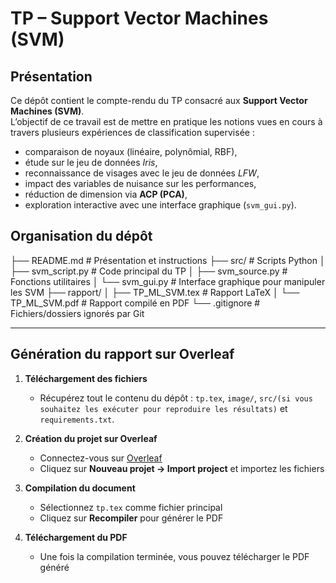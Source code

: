 # TP – Support Vector Machines (SVM)

## Présentation
Ce dépôt contient le compte-rendu du TP consacré aux **Support Vector Machines (SVM)**.  
L’objectif de ce travail est de mettre en pratique les notions vues en cours à travers plusieurs expériences de classification supervisée :  
- comparaison de noyaux (linéaire, polynômial, RBF),  
- étude sur le jeu de données *Iris*,  
- reconnaissance de visages avec le jeu de données *LFW*,  
- impact des variables de nuisance sur les performances,  
- réduction de dimension via **ACP (PCA)**,  
- exploration interactive avec une interface graphique (`svm_gui.py`).  



## Organisation du dépôt

├── README.md # Présentation et instructions
├── src/ # Scripts Python
│ ├── svm_script.py # Code principal du TP
│ ├── svm_source.py # Fonctions utilitaires
│ └── svm_gui.py # Interface graphique pour manipuler les SVM
├── rapport/
│ ├── TP_ML_SVM.tex # Rapport LaTeX
│ └── TP_ML_SVM.pdf # Rapport compilé en PDF
└── .gitignore # Fichiers/dossiers ignorés par Git


---

## Génération du rapport sur Overleaf

1. **Téléchargement des fichiers**  
   - Récupérez tout le contenu du dépôt : `tp.tex`, `image/`, `src/(si vous souhaitez les exécuter pour reproduire les résultats)` et `requirements.txt`.

2. **Création du projet sur Overleaf**  
   - Connectez-vous sur [Overleaf](https://www.overleaf.com/)  
   - Cliquez sur **Nouveau projet → Import project** et importez les fichiers  

3. **Compilation du document**  
   - Sélectionnez `tp.tex` comme fichier principal  
   - Cliquez sur **Recompiler** pour générer le PDF  

4. **Téléchargement du PDF**  
   - Une fois la compilation terminée, vous pouvez télécharger le PDF généré  

